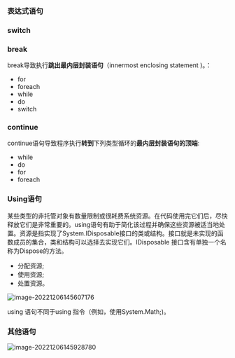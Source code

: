 ### 表达式语句



### switch



### break

break导致执行**跳出最内层封装语句**（innermost enclosing statement )。：

+ for
+ foreach
+ while
+ do
+ switch

### continue

continue语句导致程序执行**转到**下列类型循环的**最内层封装语句的顶端**:

+ while
+ do
+ for
+ foreach

### Using语句

某些类型的非托管对象有数量限制或很耗费系统资源。在代码使用完它们后，尽快释放它们是非常重要的。using语句有助于简化该过程并确保这些资源被适当地处置。资源是指实现了System.IDisposable接口的类或结构。接口就是未实现的函数成员的集合，类和结构可以选择去实现它们。IDisposable 接口含有单独一个名称为Dispose的方法。

+ 分配资源;
+ 使用资源;
+ 处置资源。



![image-20221206145607176](https://s2.loli.net/2022/12/06/WJBdHvOlR7yoSEL.png)

using 语句不同于using 指令（例如，使用System.Math;)。

### 其他语句

![image-20221206145928780](https://s2.loli.net/2022/12/06/PiSUd367leYDOWT.png)